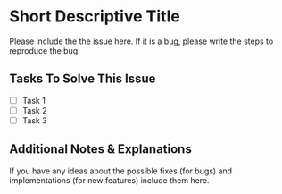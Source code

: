 # Short Descriptive Title 

Please include the the issue here. If it is a bug, please write the steps to reproduce the bug. 

## Tasks To Solve This Issue

- [ ] Task 1
- [ ] Task 2
- [ ] Task 3

## Additional Notes & Explanations

If you have any ideas about the possible fixes (for bugs) and implementations (for new features) include them here.

